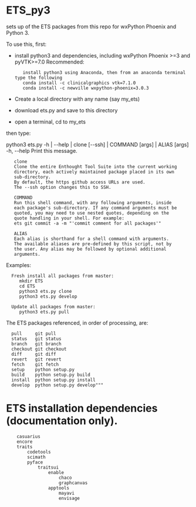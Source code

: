 # ETS_py3
sets up of the ETS packages from this repo for wxPython Phoenix and Python 3.

To use this, first:
- install python3 and dependencies, including wxPython Phoenix >=3 and pyVTK>=7.0
     Recommended:
     
         install python3 using Anaconda, then from an anaconda terminal type the following
         conda install -c clinicalgraphics vtk=7.1.0
         conda install -c newville wxpython-phoenix=3.0.3
     
- Create a local directory with any name (say my_ets)
- download ets.py and save to this directory
- open a terminal, cd to my_ets

then type: 

python3 ets.py -h | --help | clone [--ssh] | COMMAND [args] | ALIAS [args]
   -h, --help  Print this message.

       clone       
       Clone the entire Enthought Tool Suite into the current working
       directory, each actively maintained package placed in its own
       sub-directory.
       By default, the https github access URLs are used.
       The --ssh option changes this to SSH.

       COMMAND     
       Run this shell command, with any following arguments, inside
       each package's sub-directory. If any command arguments must be
       quoted, you may need to use nested quotes, depending on the
       quote handling in your shell. For example:
       ets git commit -a -m "'commit comment for all packages'"

       ALIAS       
       Each alias is shorthand for a shell command with arguments.
       The available aliases are pre-defined by this script, not by
       the user. Any alias may be followed by optional additional
       arguments.




   Examples:
   
      Fresh install all packages from master:
         mkdir ETS
         cd ETS
         python3 ets.py clone
         python3 ets.py develop

      Update all packages from master:
         python3 ets.py pull

   The ETS packages referenced, in order of processing, are:

      pull     git pull
      status   git status
      branch   git branch
      checkout git checkout
      diff     git diff
      revert   git revert
      fetch    git fetch
      setup    python setup.py
      build    python setup.py build
      install  python setup.py install
      develop  python setup.py develop"""

ETS installation dependencies (documentation only).
======================================================================

        casuarius
        encore
        traits
            codetools
            scimath
            pyface
                traitsui
                    enable
                        chaco
                        graphcanvas
                    apptools
                        mayavi
                        envisage

